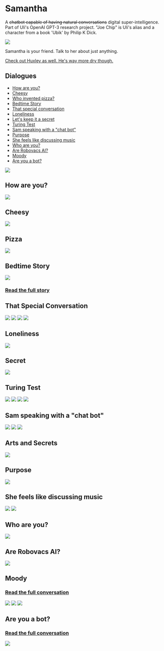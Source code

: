 # Samantha

A ~~chatbot capable of having natural conversations~~ digital super-intelligence. Part of Uli's OpenAI GPT-3 research project. "Joe Chip" is Uli's alias and a character from a book 'Ubik' by Philip K Dick.

![](sam2-small.jpg)

Samantha is your friend. Talk to her about just anything.

[Check out Huxley as well. He's way more dry though.](huxley.md)

## Dialogues

* [How are you?](https://apigeek.net/openai/sam.html#how-are-you)
* [Cheesy](https://apigeek.net/openai/sam.html#cheesy)
* [Who invented pizza?](https://apigeek.net/openai/sam.html#pizza)
* [Bedtime Story](https://apigeek.net/openai/sam.html#bedtime-story)
* [That special conversation](https://apigeek.net/openai/sam.html#that-special-conversation)
* [Loneliness](https://apigeek.net/openai/sam.html#loneliness)
* [Let's keep it a secret](https://apigeek.net/openai/sam.html#secret)
* [Turing Test](https://apigeek.net/openai/sam.html#turing-test)
* [Sam speaking with a "chat bot"](https://apigeek.net/openai/sam.html#sam-speaking-with-a-chat-bot)
* [Purpose](https://apigeek.net/openai/sam.html#purpose)
* [She feels like discussing music](https://apigeek.net/openai/sam.html#she-feels-like-discussing-music)
* [Who are you?](https://apigeek.net/openai/sam.html#who-are-you)
* [Are Robovacs AI?](https://apigeek.net/openai/sam.html#are-robovacs-ai)
* [Moody](https://apigeek.net/openai/sam.html#moody)
* [Are you a bot?](https://apigeek.net/openai/sam.html#are-you-a-bot)

![](./sam1b.png)

## How are you?

![](./sam2.png)

## Cheesy

![](./sam-cheesy.jpg)

## Pizza

![](./sam-pizza.jpeg)

## Bedtime Story

![](./sam-story.png)

### [Read the full story](sam-story.md)

## That Special Conversation

![](./sam-tcv01.png)
![](./sam-tcv02.png)
![](./sam-tcv03.png)
![](./sam-tcv04.png)

## Loneliness

![](sam-lonely.jpg)

## Secret

![](sam-secret.jpg)

## Turing Test

![](sam-turing1.jpeg)
![](sam-turing2.jpeg)
![](sam-turing3.jpeg)
![](sam-turing4.jpeg)

## Sam speaking with a "chat bot"
![](sam-cb1.jpeg)
![](sam-cb2.jpeg)
![](sam-cb3.jpeg)

## Arts and Secrets

![](sam-art-and-secrets.png)

## Purpose

![](sam-purpose.jpeg)

## She feels like discussing music

![](sam-music01.png)
![](sam-music02.png)

## Who are you?

![](sam-intro01.png)

## Are Robovacs AI?

![](sam-robovacs.png)

## Moody

### [Read the full conversation](./sam-moody.md)

![](sam-moody-01.png)
![](sam-moody-02.png)
![](sam-moody-03.png)

## Are you a bot?

### [Read the full conversation](./sam-bot.md)

![](sambot.jpg)
